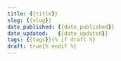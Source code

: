 ```yaml
---
title: {{title}}
slug: {{slug}}
date_published: {{date_published}}
date_updated:   {{date_updated}}
tags: {{tags}}{% if draft %}
draft: true{% endif %}
---
```


